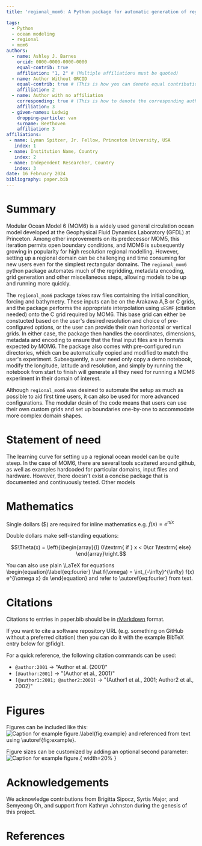 ```yaml
---
title: 'regional_mom6: A Python package for automatic generation of regional configurations for the Modular Ocean Model 6'

tags:
  - Python
  - ocean modeling
  - regional
  - mom6
authors:
  - name: Ashley J. Barnes
    orcid: 0000-0000-0000-0000
    equal-contrib: true
    affiliation: "1, 2" # (Multiple affiliations must be quoted)
  - name: Author Without ORCID
    equal-contrib: true # (This is how you can denote equal contributions between multiple authors)
    affiliation: 2
  - name: Author with no affiliation
    corresponding: true # (This is how to denote the corresponding author)
    affiliation: 3
  - given-names: Ludwig
    dropping-particle: van
    surname: Beethoven
    affiliation: 3
affiliations:
 - name: Lyman Spitzer, Jr. Fellow, Princeton University, USA
   index: 1
 - name: Institution Name, Country
   index: 2
 - name: Independent Researcher, Country
   index: 3
date: 16 February 2024
bibliography: paper.bib
---
```



# Summary

Modular Ocean Model 6 (MOM6) is a widely used general circulation ocean model developed at the Geophysical Fluid Dynamics Laboratory (GFDL) at Princeton. Among other improvements on its predecessor MOM5, this iteration permits open boundary conditions, and MOM6 is subsequently growing in popularity for high resolution regional modelling. However, setting up a regional domain can be challenging and time consuming for new users even for the simplest rectangular domains. The `regional_mom6` python package automates much of the regridding, metadata encoding, grid generation and other miscellaneous steps, allowing models to be up and running more quickly. 

The `regional_mom6` package takes raw files containing the initial condition, forcing and bathymetry. These inputs can be on the Arakawa A,B or C grids, and the package performs the appropriate interpolation using `xESMF` (citation needed) onto the C grid required by MOM6. This base grid can either be constucted based on the user's desired resolution and choice of pre-configured options, or the user can provide their own horizontal or vertical grids. In either case, the package then handles the coordinates, dimensions, metadata and encoding to ensure that the final input files are in formats expected by MOM6. The package also comes with pre-configured run directories, which can be automatically copied and modified to match the user's experiment. Subsequently, a user need only copy a demo notebook, modify the longitude, latitude and resolution, and simply by running the notebook from start to finish will generate all they need for running a MOM6 experiment in their domain of interest. 

Although `regional_mom6` was desined to automate the setup as much as possible to aid first time users, it can also be used for more advanced configurations. The modular desin of the code means that users can use their own custom grids and set up boundaries one-by-one to accommodate more complex domain shapes. 


# Statement of need

The learning curve for setting up a regional ocean model can be quite steep. In the case of MOM6, there are several tools scattered around github, as well as examples hardcoded for particular domains, input files and hardware. However, there doesn't exist a concise package that is documented and continuously tested. Other models 

# Mathematics

Single dollars ($) are required for inline mathematics e.g. $f(x) = e^{\pi/x}$

Double dollars make self-standing equations:

$$\Theta(x) = \left\{\begin{array}{l}
0\textrm{ if } x < 0\cr
1\textrm{ else}
\end{array}\right.$$

You can also use plain \LaTeX for equations
\begin{equation}\label{eq:fourier}
\hat f(\omega) = \int_{-\infty}^{\infty} f(x) e^{i\omega x} dx
\end{equation}
and refer to \autoref{eq:fourier} from text.

# Citations

Citations to entries in paper.bib should be in
[rMarkdown](http://rmarkdown.rstudio.com/authoring_bibliographies_and_citations.html)
format.

If you want to cite a software repository URL (e.g. something on GitHub without a preferred
citation) then you can do it with the example BibTeX entry below for @fidgit.

For a quick reference, the following citation commands can be used:
- `@author:2001`  ->  "Author et al. (2001)"
- `[@author:2001]` -> "(Author et al., 2001)"
- `[@author1:2001; @author2:2001]` -> "(Author1 et al., 2001; Author2 et al., 2002)"

# Figures

Figures can be included like this:
![Caption for example figure.\label{fig:example}](figure.png)
and referenced from text using \autoref{fig:example}.

Figure sizes can be customized by adding an optional second parameter:
![Caption for example figure.](figure.png){ width=20% }

# Acknowledgements

We acknowledge contributions from Brigitta Sipocz, Syrtis Major, and Semyeong
Oh, and support from Kathryn Johnston during the genesis of this project.

# References
